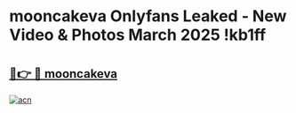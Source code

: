 # mooncakeva Onlyfans Leaked - New Video & Photos March 2025 !kb1ff

# <h2><a href="https://enieg4.iuczelnia.edu.pl?title=mooncakeva&ref=kb1ff">🔗👉 🔴 mooncakeva</a></h2>

[![acn](https://github.com/user-attachments/assets/0f9c940e-d8b0-45ae-aac7-cd30a18b3e1c)](https://enieg4.iuczelnia.edu.pl?title=mooncakeva&ref=kb1ff)

